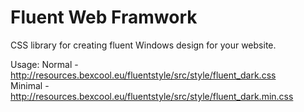 # Fluent Web Framwork
 CSS library for creating fluent Windows design for your website.

Usage:
Normal - http://resources.bexcool.eu/fluentstyle/src/style/fluent_dark.css<br>
Minimal - http://resources.bexcool.eu/fluentstyle/src/style/fluent_dark.min.css
